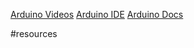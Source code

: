 [Arduino Videos](Arduino%20Videos.md)
[Arduino IDE](Arduino%20IDE.md)
[Arduino Docs](Arduino%20Docs.md)

#resources 